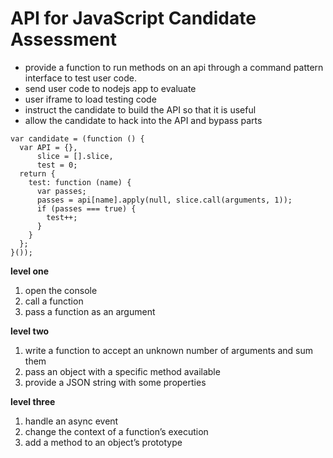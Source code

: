 # API for JavaScript Candidate Assessment

* provide a function to run methods on an api through a command pattern interface to test user code.
* send user code to nodejs app to evaluate
* user iframe to load testing code
* instruct the candidate to build the API so that it is useful
* allow the candidate to hack into the API and bypass parts

```
var candidate = (function () {
  var API = {},
      slice = [].slice,
      test = 0;
  return {
    test: function (name) {
      var passes;
      passes = api[name].apply(null, slice.call(arguments, 1));
      if (passes === true) {
        test++;
      }
    }
  };
}());
```

**level one**

1. open the console
2. call a function
3. pass a function as an argument

**level two**

1. write a function to accept an unknown number of arguments and sum them
2. pass an object with a specific method available
3. provide a JSON string with some properties

**level three**

1. handle an async event
2. change the context of a function’s execution
3. add a method to an object’s prototype

